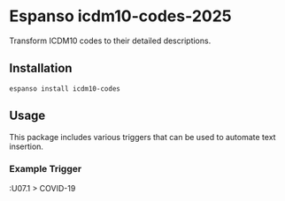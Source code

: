 # Espanso icdm10-codes-2025

Transform ICDM10 codes to their detailed descriptions.

## Installation

```
espanso install icdm10-codes
```

## Usage

This package includes various triggers that can be used to automate text insertion. 

### Example Trigger

:U07.1 > COVID-19
